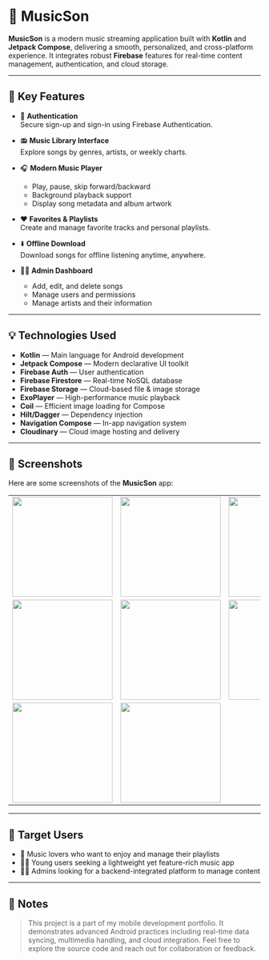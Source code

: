 # 🎵 MusicSon

**MusicSon** is a modern music streaming application built with **Kotlin** and **Jetpack Compose**, delivering a smooth, personalized, and cross-platform experience. It integrates robust **Firebase** features for real-time content management, authentication, and cloud storage.

---

## 🚀 Key Features

- 🔐 **Authentication**  
  Secure sign-up and sign-in using Firebase Authentication.

- 📻 **Music Library Interface**  
  Explore songs by genres, artists, or weekly charts.

- 🎧 **Modern Music Player**  
  - Play, pause, skip forward/backward  
  - Background playback support  
  - Display song metadata and album artwork

- ❤️ **Favorites & Playlists**  
  Create and manage favorite tracks and personal playlists.

- ⬇️ **Offline Download**  
  Download songs for offline listening anytime, anywhere.

- 🧑‍💼 **Admin Dashboard**  
  - Add, edit, and delete songs  
  - Manage users and permissions  
  - Manage artists and their information

---

## 💡 Technologies Used

- **Kotlin** — Main language for Android development  
- **Jetpack Compose** — Modern declarative UI toolkit  
- **Firebase Auth** — User authentication  
- **Firebase Firestore** — Real-time NoSQL database  
- **Firebase Storage** — Cloud-based file & image storage  
- **ExoPlayer** — High-performance music playback  
- **Coil** — Efficient image loading for Compose  
- **Hilt/Dagger** — Dependency injection  
- **Navigation Compose** — In-app navigation system  
- **Cloudinary** — Cloud image hosting and delivery

---

## 📸 Screenshots

Here are some screenshots of the **MusicSon** app:

<table align="center">
  <tr>
    <td><img src="https://res.cloudinary.com/dq64aidpx/image/upload/v1752124073/z6789895816875_427be0a774aec2fcf653d4faeb7119b2_dyh3xw.jpg" width="200"/></td>
    <td><img src="https://res.cloudinary.com/dq64aidpx/image/upload/v1752124074/z6789895829816_7a71bd31e8531994c34e8cf336516528_yubp0y.jpg" width="200"/></td>
    <td><img src="https://res.cloudinary.com/dq64aidpx/image/upload/v1752124074/z6789895840217_45ced197aa5582745146d8763a2b630b_fnvqfv.jpg" width="200"/></td>
    <td><img src="https://res.cloudinary.com/dq64aidpx/image/upload/v1752124074/z6789895856188_3b6a0a67a7155b8aaf8fecb264a82fb8_tqh9oo.jpg" width="200"/></td>
  </tr>
  <tr>
    <td><img src="https://res.cloudinary.com/dq64aidpx/image/upload/v1752124074/z6789895874631_98ccc79994514383f69155188181e631_zudrwk.jpg" width="200"/></td>
    <td><img src="https://res.cloudinary.com/dq64aidpx/image/upload/v1752124074/z6789895868777_584a7b0dcf5ba0607ff3e8c37c023d97_haj5cl.jpg" width="200"/></td>
    <td><img src="https://res.cloudinary.com/dq64aidpx/image/upload/v1752124075/z6789895895518_36705959821be43c537d74c4c9ace213_zw8em2.jpg" width="200"/></td>
    <td><img src="https://res.cloudinary.com/dq64aidpx/image/upload/v1752124074/z6789895901288_46f14ecbff60db9ae153b88c32680d45_ayvnuh.jpg" width="200"/></td>
  </tr>
  <tr>
    <td><img src="https://res.cloudinary.com/dq64aidpx/image/upload/v1752124075/z6789895918212_4c02484489d06ba6b733e18644bbef85_bzsrkx.jpg" width="200"/></td>
    <td><img src="https://res.cloudinary.com/dq64aidpx/image/upload/v1752124075/z6789895930139_43dd9cf0d573c044411a1f6791cc04a4_xhjk80.jpg" width="200"/></td>
    <td></td>
    <td></td>
  </tr>
</table>

---

## 🎯 Target Users

- 🎵 Music lovers who want to enjoy and manage their playlists  
- 👩‍💻 Young users seeking a lightweight yet feature-rich music app  
- 👨‍💼 Admins looking for a backend-integrated platform to manage content  

---

## 📝 Notes

> This project is a part of my mobile development portfolio. It demonstrates advanced Android practices including real-time data syncing, multimedia handling, and cloud integration. Feel free to explore the source code and reach out for collaboration or feedback.
